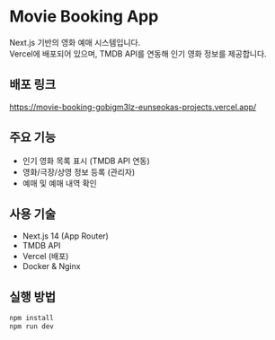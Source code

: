 # Movie Booking App

Next.js 기반의 영화 예매 시스템입니다.  
Vercel에 배포되어 있으며, TMDB API를 연동해 인기 영화 정보를 제공합니다.

## 배포 링크
https://movie-booking-gobigm3lz-eunseokas-projects.vercel.app/

## 주요 기능
- 인기 영화 목록 표시 (TMDB API 연동)
- 영화/극장/상영 정보 등록 (관리자)
- 예매 및 예매 내역 확인

## 사용 기술
- Next.js 14 (App Router)
- TMDB API
- Vercel (배포)
- Docker & Nginx 

## 실행 방법
```bash
npm install
npm run dev

